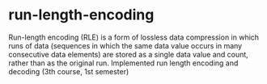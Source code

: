 # run-length-encoding
Run-length encoding (RLE) is a form of lossless data compression in which runs of data (sequences in which the same data value occurs in many consecutive data elements) are stored as a single data value and count, rather than as the original run. Implemented run length encoding and decoding (3th course, 1st semester)
